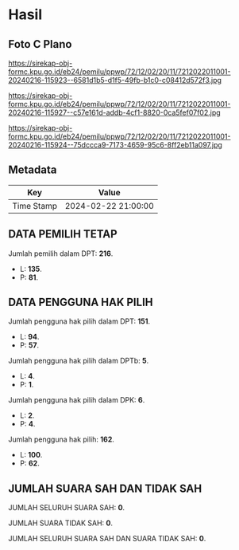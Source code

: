 # Hasil

## Foto C Plano

https://sirekap-obj-formc.kpu.go.id/eb24/pemilu/ppwp/72/12/02/20/11/7212022011001-20240216-115923--6581d1b5-d1f5-49fb-b1c0-c08412d572f3.jpg

https://sirekap-obj-formc.kpu.go.id/eb24/pemilu/ppwp/72/12/02/20/11/7212022011001-20240216-115927--c57e161d-addb-4cf1-8820-0ca5fef07f02.jpg

https://sirekap-obj-formc.kpu.go.id/eb24/pemilu/ppwp/72/12/02/20/11/7212022011001-20240216-115924--75dccca9-7173-4659-95c6-8ff2eb11a097.jpg


## Metadata

| Key        | Value               |
| ---------- | ------------------- |
| Time Stamp | 2024-02-22 21:00:00 |


## DATA PEMILIH TETAP

Jumlah pemilih dalam DPT: **216**.
 * L: **135**.
 * P: **81**.

## DATA PENGGUNA HAK PILIH

Jumlah pengguna hak pilih dalam DPT: **151**.
 * L: **94**.
 * P: **57**.

Jumlah pengguna hak pilih dalam DPTb: **5**.
 * L: **4**.
 * P: **1**.

Jumlah pengguna hak pilih dalam DPK: **6**.
 * L: **2**.
 * P: **4**.

Jumlah pengguna hak pilih: **162**.
 * L: **100**.
 * P: **62**.

## JUMLAH SUARA SAH DAN TIDAK SAH

JUMLAH SELURUH SUARA SAH: **0**.

JUMLAH SUARA TIDAK SAH: **0**.

JUMLAH SELURUH SUARA SAH DAN SUARA TIDAK SAH: **0**.


